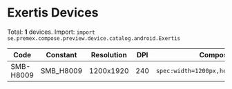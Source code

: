 # Exertis Devices

Total: **1** devices. Import: `import se.premex.compose.preview.device.catalog.android.Exertis`

| Code | Constant | Resolution | DPI | Compose Spec | Preview Usage |
|------|----------|------------|-----|-------------|---------------|
| SMB-H8009 | SMB_H8009 | 1200x1920 | 240 | `spec:width=1200px,height=1920px,dpi=240` | `@Preview(device = Exertis.SMB_H8009)` |

<!-- Generated automatically. Do not edit manually. -->
